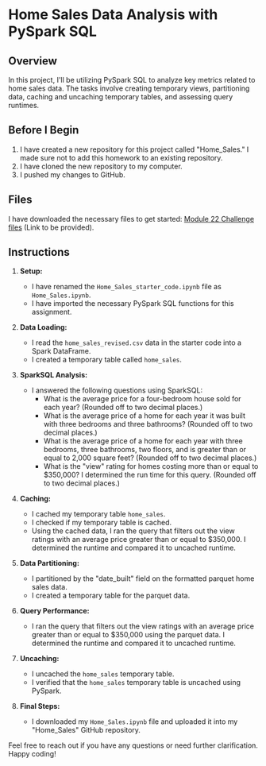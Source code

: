 # Home Sales Data Analysis with PySpark SQL

## Overview

In this project, I'll be utilizing PySpark SQL to analyze key metrics related to home sales data. The tasks involve creating temporary views, partitioning data, caching and uncaching temporary tables, and assessing query runtimes.

## Before I Begin

1. I have created a new repository for this project called "Home_Sales." I made sure not to add this homework to an existing repository.
2. I have cloned the new repository to my computer.
3. I pushed my changes to GitHub.

## Files

I have downloaded the necessary files to get started: [Module 22 Challenge files](#) (Link to be provided).

## Instructions

1. **Setup:**
   - I have renamed the `Home_Sales_starter_code.ipynb` file as `Home_Sales.ipynb`.
   - I have imported the necessary PySpark SQL functions for this assignment.

2. **Data Loading:**
   - I read the `home_sales_revised.csv` data in the starter code into a Spark DataFrame.
   - I created a temporary table called `home_sales`.

3. **SparkSQL Analysis:**
   - I answered the following questions using SparkSQL:
     - What is the average price for a four-bedroom house sold for each year? (Rounded off to two decimal places.)
     - What is the average price of a home for each year it was built with three bedrooms and three bathrooms? (Rounded off to two decimal places.)
     - What is the average price of a home for each year with three bedrooms, three bathrooms, two floors, and is greater than or equal to 2,000 square feet? (Rounded off to two decimal places.)
     - What is the "view" rating for homes costing more than or equal to $350,000? I determined the run time for this query. (Rounded off to two decimal places.)

4. **Caching:**
   - I cached my temporary table `home_sales`.
   - I checked if my temporary table is cached.
   - Using the cached data, I ran the query that filters out the view ratings with an average price greater than or equal to $350,000. I determined the runtime and compared it to uncached runtime.

5. **Data Partitioning:**
   - I partitioned by the "date_built" field on the formatted parquet home sales data.
   - I created a temporary table for the parquet data.

6. **Query Performance:**
   - I ran the query that filters out the view ratings with an average price greater than or equal to $350,000 using the parquet data. I determined the runtime and compared it to uncached runtime.

7. **Uncaching:**
   - I uncached the `home_sales` temporary table.
   - I verified that the `home_sales` temporary table is uncached using PySpark.

8. **Final Steps:**
   - I downloaded my `Home_Sales.ipynb` file and uploaded it into my "Home_Sales" GitHub repository.

Feel free to reach out if you have any questions or need further clarification. Happy coding!
